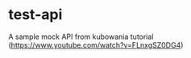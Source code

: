 # test-api
A sample mock API from kubowania tutorial (https://www.youtube.com/watch?v=FLnxgSZ0DG4) 
